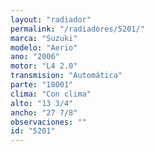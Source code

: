 ```yaml
---
layout: "radiador"
permalink: "/radiadores/5201/"
marca: "Suzuki"
modelo: "Aerio"
ano: "2006"
motor: "L4 2.0"
transmision: "Automática"
parte: "18001"
clima: "Con clima"
alto: "13 3/4"
ancho: "27 7/8"
observaciones: ""
id: "5201"
---
```


